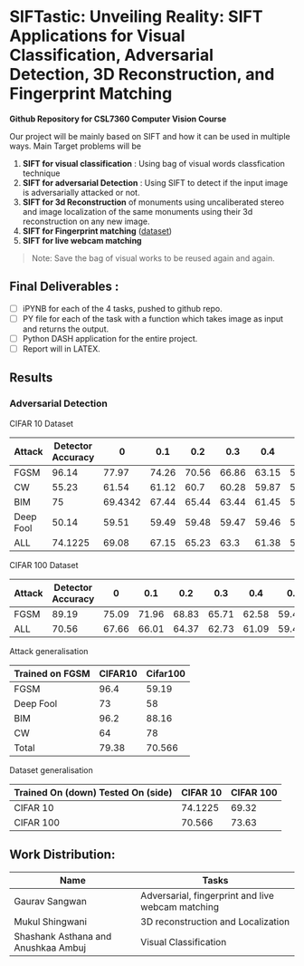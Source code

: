 # SIFTastic: Unveiling Reality: SIFT Applications for Visual Classification, Adversarial Detection, 3D Reconstruction, and Fingerprint Matching

**Github Repository for CSL7360 Computer Vision Course**

Our project will be mainly based on SIFT and how it can be used in multiple ways. Main Target problems will be 
1.  **SIFT for visual classification** : Using bag of visual words classfication technique 
2. **SIFT for adversarial Detection** : Using SIFT to detect if the input image is adversarially attacked or not. 
3. **SIFT for 3d Reconstruction** of monuments using uncaliberated stereo and image localization of the same monuments using their 3d reconstruction on any new image.
4. **SIFT for Fingerprint matching** ([dataset](https://www.kaggle.com/datasets/ruizgara/socofing)) 
5. **SIFT for live webcam matching** 

> Note: Save the bag of visual works to be reused again and again.

## Final Deliverables : 
- [ ] iPYNB for each of the 4 tasks, pushed to github repo.
- [ ] PY file for each of the task with a function which takes image as input and returns the output.
- [ ] Python  DASH application for the entire project.
- [ ] Report will in LATEX.
## Results 

### Adversarial Detection 
CIFAR 10 Dataset 

| Attack    | Detector Accuracy | 0       | 0.1   | 0.2   | 0.3   | 0.4   | 0.5   | 0.6   | 0.7   | 0.8    | 0.9   | 1      |
|-----------|-------------------|---------|-------|-------|-------|-------|-------|-------|-------|--------|-------|--------|
| FGSM      | 96.14             | 77.97   | 74.26 | 70.56 | 66.86 | 63.15 | 59.45 | 55.75 | 52.04 | 48.344 | 44.64 | 40.936 |
| CW        | 55.23             | 61.54   | 61.12 | 60.7  | 60.28 | 59.87 | 59.45 | 59.04 | 58.62 | 58.21  | 57.78 | 57.36  |
| BIM       | 75                | 69.4342 | 67.44 | 65.44 | 63.44 | 61.45 | 59.45 | 57.45 | 55.46 | 53.46  | 51.47 | 49.47  |
| Deep Fool | 50.14             | 59.51   | 59.49 | 59.48 | 59.47 | 59.46 | 59.46 | 59.44 | 59.45 | 59.42  | 59.41 | 59.39  |
| ALL       | 74.1225           | 69.08   | 67.15 | 65.23 | 63.3  | 61.38 | 59.45 | 57.52 | 55.6  | 53.67  | 51.75 | 49.82  |

CIFAR 100 Dataset

| Attack | Detector Accuracy | 0     | 0.1   | 0.2   | 0.3   | 0.4   | 0.5    | 0.6   | 0.7   | 0.8   | 0.9   | 1     |
|--------|-------------------|-------|-------|-------|-------|-------|--------|-------|-------|-------|-------|-------|
| FGSM   | 89.19             | 75.09 | 71.96 | 68.83 | 65.71 | 62.58 | 59.45  | 56.32 | 53.19 | 50.07 | 46.94 | 43.81 |
| ALL    | 70.56             | 67.66 | 66.01 | 64.37 | 62.73 | 61.09 | 59.455 | 57.81 | 56.17 | 54.53 | 52.89 | 51.24 |

Attack generalisation

| Trained on FGSM | CIFAR10 | Cifar100 |
|-----------------|---------|----------|
| FGSM            | 96.4    | 59.19    |
| Deep Fool       | 73      | 58       |
| BIM             | 96.2    | 88.16    |
| CW              | 64      | 78       |
| Total           | 79.38   | 70.566   |

Dataset generalisation

| Trained On (down)  Tested On (side) | CIFAR 10 | CIFAR 100 |
|-------------------------------------|----------|-----------|
| CIFAR 10                            | 74.1225  | 69.32     |
| CIFAR 100                           | 70.566   | 73.63     |

## Work Distribution: 

| Name | Tasks | 
| --- | --- | 
| Gaurav Sangwan | Adversarial, fingerprint and live webcam matching | 
| Mukul Shingwani | 3D reconstruction and Localization|
| Shashank Asthana and Anushkaa Ambuj | Visual Classification |
